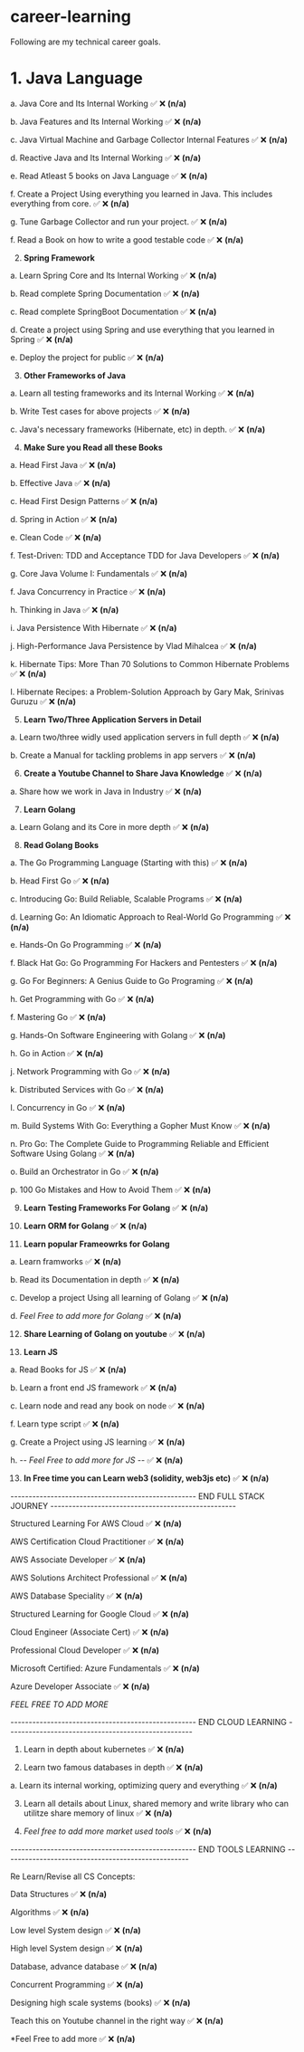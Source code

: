 # career-learning


Following are my technical career goals.

# 1. **Java Language**

a. Java Core and Its Internal Working ✅ ❌ **(n/a)**

b. Java Features and Its Internal Working ✅ ❌ **(n/a)**

c. Java Virtual Machine and Garbage Collector Internal Features ✅ ❌ **(n/a)**

d. Reactive Java and Its Internal Working ✅ ❌ **(n/a)**

e. Read Atleast 5 books on Java Language ✅ ❌ **(n/a)**

f. Create a Project Using everything you learned in Java. This includes everything from core. ✅ ❌ **(n/a)**

g. Tune Garbage Collector and run your project. ✅ ❌ **(n/a)**

f. Read a Book on how to write a good testable code ✅ ❌ **(n/a)**


2. **Spring Framework**

a. Learn Spring Core and Its Internal Working ✅ ❌ **(n/a)**

b. Read complete Spring Documentation ✅ ❌ **(n/a)**

c. Read complete SpringBoot Documentation ✅ ❌ **(n/a)**

d. Create a project using Spring and use everything that you learned in Spring ✅ ❌ **(n/a)**

e. Deploy the project for public ✅ ❌ **(n/a)**


3. **Other Frameworks of Java**

a. Learn all testing frameworks and its Internal Working ✅ ❌ **(n/a)**

b. Write Test cases for above projects ✅ ❌ **(n/a)**

c. Java's necessary frameworks (Hibernate, etc) in depth. ✅ ❌ **(n/a)**


4. **Make Sure you Read all these Books**

a. Head First Java ✅ ❌ **(n/a)**

b. Effective Java ✅ ❌ **(n/a)**

c. Head First Design Patterns ✅ ❌ **(n/a)**

d. Spring in Action ✅ ❌ **(n/a)**

e. Clean Code ✅ ❌ **(n/a)**

f. Test-Driven: TDD and Acceptance TDD for Java Developers ✅ ❌ **(n/a)**

g. Core Java Volume I: Fundamentals ✅ ❌ **(n/a)**

f. Java Concurrency in Practice ✅ ❌ **(n/a)**

h. Thinking in Java ✅ ❌ **(n/a)**

i. Java Persistence With Hibernate ✅ ❌ **(n/a)**

j. High-Performance Java Persistence by Vlad Mihalcea ✅ ❌ **(n/a)**

k. Hibernate Tips: More Than 70 Solutions to Common Hibernate Problems ✅ ❌ **(n/a)**

l. Hibernate Recipes: a Problem-Solution Approach by Gary Mak, Srinivas Guruzu ✅ ❌ **(n/a)**


5. **Learn Two/Three Application Servers in Detail** 

a. Learn two/three widly used application servers in full depth ✅ ❌ **(n/a)**

b. Create a Manual for tackling problems in app servers ✅ ❌ **(n/a)**


6. **Create a Youtube Channel to Share Java Knowledge** ✅ ❌ **(n/a)**

a. Share how we work in Java in Industry ✅ ❌ **(n/a)**


7. **Learn Golang**

a. Learn Golang and its Core in more depth ✅ ❌ **(n/a)**


8. **Read Golang Books**

a. The Go Programming Language (Starting with this) ✅ ❌ **(n/a)**

b. Head First Go ✅ ❌ **(n/a)**

c. Introducing Go: Build Reliable, Scalable Programs ✅ ❌ **(n/a)**

d. Learning Go: An Idiomatic Approach to Real-World Go Programming ✅ ❌ **(n/a)**

e. Hands-On Go Programming ✅ ❌ **(n/a)**

f. Black Hat Go: Go Programming For Hackers and Pentesters ✅ ❌ **(n/a)**

g. Go For Beginners: A Genius Guide to Go Programing ✅ ❌ **(n/a)**

h. Get Programming with Go ✅ ❌ **(n/a)**

f. Mastering Go ✅ ❌ **(n/a)**

g. Hands-On Software Engineering with Golang ✅ ❌ **(n/a)**

h. Go in Action ✅ ❌ **(n/a)**

j. Network Programming with Go ✅ ❌ **(n/a)**

k. Distributed Services with Go ✅ ❌ **(n/a)**

l. Concurrency in Go ✅ ❌ **(n/a)**

m. Build Systems With Go: Everything a Gopher Must Know ✅ ❌ **(n/a)**

n. Pro Go: The Complete Guide to Programming Reliable and Efficient Software Using Golang ✅ ❌ **(n/a)**

o. Build an Orchestrator in Go ✅ ❌ **(n/a)**

p. 100 Go Mistakes and How to Avoid Them ✅ ❌ **(n/a)**


9. **Learn Testing Frameworks For Golang** ✅ ❌ **(n/a)**

10. **Learn ORM for Golang** ✅ ❌ **(n/a)**

11. **Learn popular Frameowrks for Golang** 

a. Learn framworks ✅ ❌ **(n/a)**

b. Read its Documentation in depth ✅ ❌ **(n/a)**

c. Develop a project Using all learning of Golang ✅ ❌ **(n/a)**

d. *Feel Free to add more for Golang* ✅ ❌ **(n/a)**


12. **Share Learning of Golang on youtube** ✅ ❌ **(n/a)**

12. **Learn JS**

a. Read Books for JS ✅ ❌ **(n/a)**

b. Learn a front end JS framework ✅ ❌ **(n/a)**

c. Learn node and read any book on node ✅ ❌ **(n/a)**

f. Learn type script ✅ ❌ **(n/a)**

g. Create a Project using JS learning ✅ ❌ **(n/a)**

h. -- *Feel Free to add more for JS* -- ✅ ❌ **(n/a)**


13. **In Free time you can Learn web3 (solidity, web3js etc)** ✅ ❌ **(n/a)**


--------------------------------------------------- END FULL STACK JOURNEY ---------------------------------------------------


Structured Learning For AWS Cloud ✅ ❌ **(n/a)**

AWS Certification Cloud Practitioner ✅ ❌ **(n/a)**

AWS Associate Developer ✅ ❌ **(n/a)**

AWS Solutions Architect Professional ✅ ❌ **(n/a)**

AWS Database Speciality ✅ ❌ **(n/a)**

Structured Learning for Google Cloud ✅ ❌ **(n/a)**

Cloud Engineer (Associate Cert) ✅ ❌ **(n/a)**

Professional Cloud Developer ✅ ❌ **(n/a)**

Microsoft Certified: Azure Fundamentals ✅ ❌ **(n/a)**

Azure Developer Associate ✅ ❌ **(n/a)**

*FEEL FREE TO ADD MORE*

--------------------------------------------------- END CLOUD LEARNING ---------------------------------------------------

1. Learn in depth about kubernetes ✅ ❌ **(n/a)**

2. Learn two famous databases in depth ✅ ❌ **(n/a)**

a. Learn its internal working, optimizing query and everything ✅ ❌ **(n/a)**

3. Learn all details about Linux, shared memory and write library who can utilitze share memory of linux ✅ ❌ **(n/a)**

3. *Feel free to add more market used tools* ✅ ❌ **(n/a)**

--------------------------------------------------- END TOOLS LEARNING ---------------------------------------------------


Re Learn/Revise all CS Concepts:

Data Structures ✅ ❌ **(n/a)**

Algorithms ✅ ❌ **(n/a)**

Low level System design ✅ ❌ **(n/a)**

High level System design ✅ ❌ **(n/a)**

Database, advance database ✅ ❌ **(n/a)**

Concurrent Programming ✅ ❌ **(n/a)**

Designing high scale systems (books) ✅ ❌ **(n/a)**

Teach this on Youtube channel in the right way ✅ ❌ **(n/a)**

*Feel Free to add more ✅ ❌ **(n/a)**













